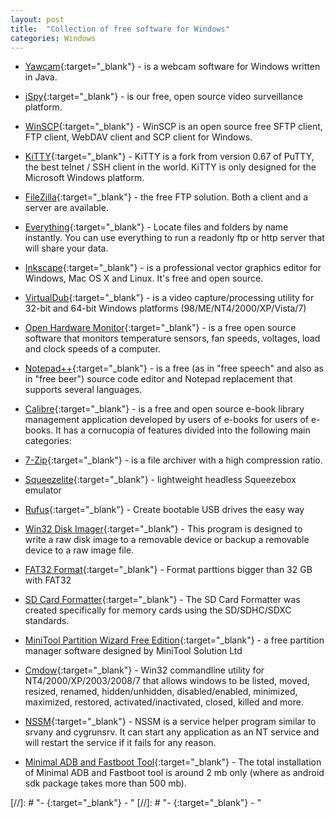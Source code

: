 ```yaml
---
layout: post
title:  "Collection of free software for Windows"
categories: Windows
---
```


- [Yawcam](http://www.yawcam.com/){:target="_blank"} - is a webcam software for Windows written in Java.

- [iSpy](http://www.ispyconnect.com/){:target="_blank"} -  is our free, open source video surveillance platform. 

- [WinSCP](https://winscp.net/){:target="_blank"} - WinSCP is an open source free SFTP client, FTP client, WebDAV client and SCP client for Windows.

- [KiTTY](http://www.9bis.net/kitty/){:target="_blank"} - KiTTY is a fork from version 0.67 of PuTTY, the best telnet / SSH client in the world. KiTTY is only designed for the Microsoft Windows platform.

- [FileZilla](https://filezilla-project.org/){:target="_blank"} - the free FTP solution. Both a client and a server are available.

- [Everything](http://www.voidtools.com){:target="_blank"} - Locate files and folders by name instantly. You can use everything to run a readonly ftp or http server that will share your data.

- [Inkscape](https://inkscape.org){:target="_blank"} - is a professional vector graphics editor for Windows, Mac OS X and Linux. It's free and open source.

- [VirtualDub](http://virtualdub.org/){:target="_blank"} - is a video capture/processing utility for 32-bit and 64-bit Windows platforms (98/ME/NT4/2000/XP/Vista/7)

- [Open Hardware Monitor](http://openhardwaremonitor.org/){:target="_blank"} - is a free open source software that monitors temperature sensors, fan speeds, voltages, load and clock speeds of a computer.

- [Notepad++](https://notepad-plus-plus.org/){:target="_blank"} - is a free (as in "free speech" and also as in "free beer") source code editor and Notepad replacement that supports several languages.

- [Calibre](https://calibre-ebook.com/){:target="_blank"} - is a free and open source e-book library management application developed by users of e-books for users of e-books. It has a cornucopia of features divided into the following main categories:

- [7-Zip](http://www.7-zip.org/){:target="_blank"} - is a file archiver with a high compression ratio.

- [Squeezelite](https://code.google.com/archive/p/squeezelite/downloads){:target="_blank"} - lightweight headless Squeezebox emulator

- [Rufus](https://rufus.akeo.ie/){:target="_blank"} - Create bootable USB drives the easy way

- [Win32 Disk Imager](https://sourceforge.net/projects/win32diskimager/){:target="_blank"} - This program is designed to write a raw disk image to a removable device or backup a removable device to a raw image file.

- [FAT32 Format](http://www.ridgecrop.demon.co.uk/index.htm?guiformat.htm){:target="_blank"} - Format parttions bigger than 32 GB with FAT32

- [SD Card Formatter](https://www.sdcard.org/downloads/formatter_4/){:target="_blank"} - The SD Card Formatter was created specifically for memory cards using the SD/SDHC/SDXC standards.

- [MiniTool Partition Wizard Free Edition](http://www.minitool.com/download-center/partition-manager-download.html){:target="_blank"} - a free partition manager software designed by MiniTool Solution Ltd

- [Cmdow](https://ritchielawrence.github.io/cmdow/){:target="_blank"} - Win32 commandline utility for NT4/2000/XP/2003/2008/7 that allows windows to be listed, moved, resized, renamed, hidden/unhidden, disabled/enabled, minimized, maximized, restored, activated/inactivated, closed, killed and more.

- [NSSM](https://nssm.cc/){:target="_blank"} - NSSM is a service helper program similar to srvany and cygrunsrv.  It can start any application as an NT service and will restart the service if it fails for any reason.

- [Minimal ADB and Fastboot Tool](https://androidmtk.com/download-minimal-adb-and-fastboot-tool){:target="_blank"} - The total installation of Minimal ADB and Fastboot tool is around 2 mb only (where as android sdk package takes more than 500 mb).

[//]: # "- [](){:target="_blank"} - "
[//]: # "- [](){:target="_blank"} - "
